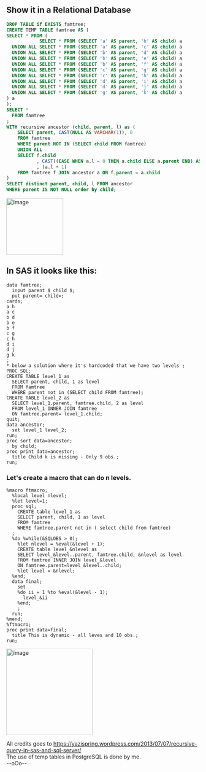 ## Show it in a Relational Database ##
```SQL
DROP TABLE if EXISTS famtree;
CREATE TEMP TABLE famtree AS (
SELECT * FROM (
            SELECT * FROM (SELECT 'a' AS parent, 'h' AS child) a
  UNION ALL SELECT * FROM (SELECT 'a' AS parent, 'c' AS child) a
  UNION ALL SELECT * FROM (SELECT 'b' AS parent, 'd' AS child) a
  UNION ALL SELECT * FROM (SELECT 'b' AS parent, 'e' AS child) a
  UNION ALL SELECT * FROM (SELECT 'b' AS parent, 'f' AS child) a
  UNION ALL SELECT * FROM (SELECT 'c' AS parent, 'g' AS child) a
  UNION ALL SELECT * FROM (SELECT 'c' AS parent, 'h' AS child) a
  UNION ALL SELECT * FROM (SELECT 'd' AS parent, 'i' AS child) a
  UNION ALL SELECT * FROM (SELECT 'd' AS parent, 'j' AS child) a
  UNION ALL SELECT * FROM (SELECT 'g' AS parent, 'k' AS child) a
) a
);
SELECT * 
  FROM famtree
;
WITH recursive ancestor (child, parent, l) as ( 
	SELECT parent, CAST(NULL AS VARCHAR(1)), 0
	FROM famtree
	WHERE parent NOT IN (SELECT child FROM famtree) 
	UNION ALL 
	SELECT f.child
		   , CAST((CASE WHEN a.l = 0 THEN a.child ELSE a.parent END) AS VARCHAR(1))
	       , (a.l + 1)
	FROM famtree f JOIN ancestor a ON f.parent = a.child
)
SELECT distinct parent, child, l FROM ancestor 
WHERE parent IS NOT NULL order by child;
```
<img width="148" alt="image" src="https://user-images.githubusercontent.com/12120277/200512659-004636ef-3f77-4dd7-ab97-268faca86023.png">

## In SAS it looks like this: ##
```SAS
data famtree;
  input parent $ child $;
  put parent= child=;
cards;
a h
a c
b d
b e
b f
c g
c h
d i
d j
g k
;
* below a solution where it's hardcoded that we have two levels ;
PROC SQL;
CREATE TABLE level_1 as
  SELECT parent, child, 1 as level
  FROM famtree
  WHERE parent not in (SELECT child FROM famtree);
CREATE TABLE level_2 as
  SELECT level_1.parent, famtree.child, 2 as level
  FROM level_1 INNER JOIN famtree
  ON famtree.parent= level_1.child;
quit;
data ancestor;
  set level_1 level_2;
run;
proc sort data=ancestor;
  by child;
proc print data=ancestor;
  title Child k is missing - Only 9 obs.;
run;
```
### Let's create a macro that can do n levels. ###
```SAS
%macro ftmacro;
  %local level nlevel;
  %let level=1; 
  proc sql; 
    CREATE table level_1 as
    SELECT parent, child, 1 as level
    FROM famtree
    WHERE famtree.parent not in ( select child from famtree)
  ;
  %do %while(&SQLOBS > 0);
    %let nlevel = %eval(&level + 1);
    CREATE table level_&nlevel as
    SELECT level_&level..parent, famtree.child, &nlevel as level
    FROM famtree INNER JOIN level_&level
    ON famtree.parent=level_&level..child;
    %let level = &nlevel;
  %end;
  data final;
    set 
    %do ii = 1 %to %eval(&level - 1);
      level_&ii
    %end;
    ;
  run; 
%mend;
%ftmacro; 
proc print data=final;
  title This is dynamic - all leves and 10 obs.;
run;
```
<img width="225" alt="image" src="https://user-images.githubusercontent.com/12120277/200512393-e7076a44-7dfa-4ff2-9db9-ceb8c331b46c.png">

All credits goes to https://yazispring.wordpress.com/2013/07/07/recursive-query-in-sas-and-sql-server/  
The use of temp tables in PostgreSQL is done by me.  
--oOo--
